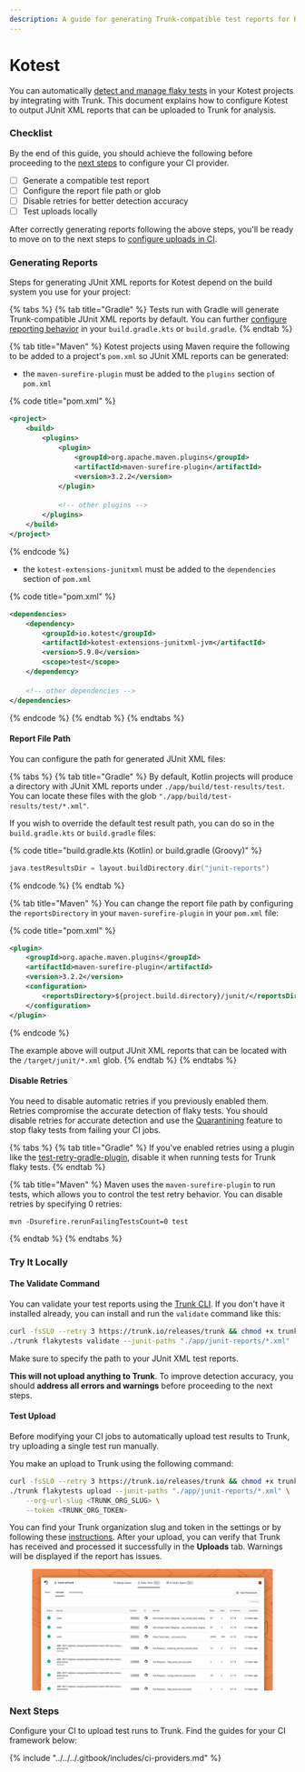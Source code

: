 ```yaml
---
description: A guide for generating Trunk-compatible test reports for Kotest
---
```


# Kotest

You can automatically [detect and manage flaky tests](../../detection.md) in your Kotest projects by integrating with Trunk. This document explains how to configure Kotest to output JUnit XML reports that can be uploaded to Trunk for analysis.

### Checklist

By the end of this guide, you should achieve the following before proceeding to the [next steps](kotest.md#next-step) to configure your CI provider.

* [ ] Generate a compatible test report
* [ ] Configure the report file path or glob
* [ ] Disable retries for better detection accuracy
* [ ] Test uploads locally

After correctly generating reports following the above steps, you'll be ready to move on to the next steps to [configure uploads in CI](../ci-providers/).

### Generating Reports

Steps for generating JUnit XML reports for Kotest depend on the build system you use for your project:

{% tabs %}
{% tab title="Gradle" %}
Tests run with Gradle will generate Trunk-compatible JUnit XML reports by default. You can further [configure reporting behavior](https://docs.gradle.org/8.10.2/userguide/java_testing.html#test_reporting) in your `build.gradle.kts` or `build.gradle`.
{% endtab %}

{% tab title="Maven" %}
Kotest projects using Maven require the following to be added to a project's `pom.xml` so JUnit XML reports can be generated:

* the `maven-surefire-plugin` must be added to the `plugins` section of `pom.xml`

{% code title="pom.xml" %}
```xml
<project>
    <build>
        <plugins>
            <plugin>
                <groupId>org.apache.maven.plugins</groupId>
                <artifactId>maven-surefire-plugin</artifactId>
                <version>3.2.2</version>
            </plugin>
            
            <!-- other plugins -->
        </plugins>
    </build>
</project>
```
{% endcode %}

* the `kotest-extensions-junitxml` must be added to the `dependencies` section of `pom.xml`

{% code title="pom.xml" %}
```xml
<dependencies>
    <dependency>
        <groupId>io.kotest</groupId>
        <artifactId>kotest-extensions-junitxml-jvm</artifactId>
        <version>5.9.0</version>
        <scope>test</scope>
    </dependency>
    
    <!-- other dependencies -->
</dependencies>
```
{% endcode %}
{% endtab %}
{% endtabs %}

#### Report File Path

You can configure the path for generated JUnit XML files:&#x20;

{% tabs %}
{% tab title="Gradle" %}
By default, Kotlin projects will produce a directory with JUnit XML reports under `./app/build/test-results/test`. You can locate these files with the glob `"./app/build/test-results/test/*.xml"`.

If you wish to override the default test result path, you can do so in the `build.gradle.kts` or `build.gradle` files:

{% code title="build.gradle.kts (Kotlin) or build.gradle (Groovy)" %}
```kotlin
java.testResultsDir = layout.buildDirectory.dir("junit-reports")
```
{% endcode %}
{% endtab %}

{% tab title="Maven" %}
You can change the report file path by configuring the `reportsDirectory` in your `maven-surefire-plugin` in your `pom.xml` file:

{% code title="pom.xml" %}
```xml
<plugin>
    <groupId>org.apache.maven.plugins</groupId>
    <artifactId>maven-surefire-plugin</artifactId>
    <version>3.2.2</version>
    <configuration>
        <reportsDirectory>${project.build.directory}/junit/</reportsDirectory>
    </configuration>
</plugin>
```
{% endcode %}

The example above will output JUnit XML reports that can be located with the `/target/junit/*.xml` glob.
{% endtab %}
{% endtabs %}

#### Disable Retries

You need to disable automatic retries if you previously enabled them. Retries compromise the accurate detection of flaky tests. You should disable retries for accurate detection and use the [Quarantining](../../quarantining.md) feature to stop flaky tests from failing your CI jobs.

{% tabs %}
{% tab title="Gradle" %}
If you've enabled retries using a plugin like the [test-retry-gradle-plugin](https://github.com/gradle/test-retry-gradle-plugin), disable it when running tests for Trunk flaky tests.
{% endtab %}

{% tab title="Maven" %}
Maven uses the `maven-surefire-plugin` to run tests, which allows you to control the test retry behavior. You can disable retries by specifying 0 retries:

```
mvn -Dsurefire.rerunFailingTestsCount=0 test
```
{% endtab %}
{% endtabs %}

### Try It Locally

#### The Validate Command

You can validate your test reports using the [Trunk CLI](../../uploader.md). If you don't have it installed already, you can install and run the `validate` command like this:

```sh
curl -fsSLO --retry 3 https://trunk.io/releases/trunk && chmod +x trunk
./trunk flakytests validate --junit-paths "./app/junit-reports/*.xml"
```

Make sure to specify the path to your JUnit XML test reports.

**This will not upload anything to Trunk**. To improve detection accuracy, you should **address all errors and warnings** before proceeding to the next steps.

#### Test Upload

Before modifying your CI jobs to automatically upload test results to Trunk, try uploading a single test run manually.

You make an upload to Trunk using the following command:

```sh
curl -fsSLO --retry 3 https://trunk.io/releases/trunk && chmod +x trunk
./trunk flakytests upload --junit-paths "./app/junit-reports/*.xml" \
    --org-url-slug <TRUNK_ORG_SLUG> \
    --token <TRUNK_ORG_TOKEN>
```

You can find your Trunk organization slug and token in the settings or by following these [instructions](https://docs.trunk.io/flaky-tests/get-started/ci-providers/otherci#id-1.-store-a-trunk_token-secret-in-your-ci-system). After your upload, you can verify that Trunk has received and processed it successfully in the **Uploads** tab. Warnings will be displayed if the report has issues.

<figure><picture><source srcset="../../../.gitbook/assets/data-uploads-dark.png" media="(prefers-color-scheme: dark)"><img src="../../../.gitbook/assets/data-uploads-light.png" alt=""></picture><figcaption></figcaption></figure>

### Next Steps

Configure your CI to upload test runs to Trunk. Find the guides for your CI framework below:

{% include "../../../.gitbook/includes/ci-providers.md" %}

